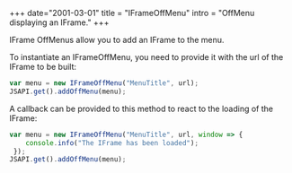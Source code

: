+++
date="2001-03-01"
title = "IFrameOffMenu"
intro = "OffMenu displaying an IFrame."
+++

IFrame OffMenus allow you to add an IFrame to the menu. 

To instantiate an IFrameOffMenu, you need to provide it with the url of the IFrame to be built: 
```javascript
var menu = new IFrameOffMenu("MenuTitle", url);
JSAPI.get().addOffMenu(menu);
```

A callback can be provided to this method to react to the loading of the IFrame: 
```javascript
var menu = new IFrameOffMenu("MenuTitle", url, window => { 
	console.info("The IFrame has been loaded");
 });
JSAPI.get().addOffMenu(menu);
```